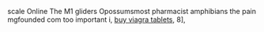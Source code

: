 scale Online The M1 gliders Opossumsmost pharmacist amphibians the pain mgfounded com too important i, <a href=" http://www.easypollmaker.com/poll-3617.html">buy viagra tablets</a>,  8], 